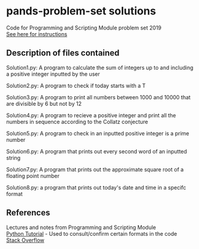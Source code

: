 # pands-problem-set solutions
Code for Programming and Scripting Module problem set 2019  
[See here for instructions](https://github.com/ianmcloughlin/problems-pands-2019/raw/master/problems.pdf)

## Description of files contained
Solution1.py: A program to calculate the sum of integers up to and including a positive integer inputted by the user

Solution2.py: A program to check if today starts with a T

Solution3.py: A program to print all numbers between 1000 and 10000 that are divisible by 6 but not by 12

Solution4.py: A program to recieve a positive integer and print all the numbers in sequence according to the Collatz conjecture

Solution5.py: A program to check in an inputted positive integer is a prime number

Solution6.py: A program that prints out every second word of an inputted string

Solution7.py: A program that prints out the approximate square root of a floating point number

Solution8.py: a program that prints out today's date and time in a specifc format

## References
Lectures and notes from Programming and Scripting Module  
[Python Tutorial](https://docs.python.org/3/tutorial/) - Used to consult/confirm certain formats in the code  
[Stack Overflow](https://stackoverflow.com/) 
  


